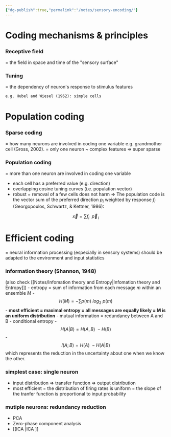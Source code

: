 ```yaml
---
{"dg-publish":true,"permalink":"/notes/sensory-encoding/"}
---
```



# Coding mechanisms & principles

### Receptive field 
= the field in space and time of the "sensory surface"
### Tuning 
= the dependency of neuron's response to stimulus features

	e.g. Hubel and Wiesel (1962): simple cells

# Population coding
### Sparse coding 
= how many neurons are involved in coding one variable
	e.g. grandmother cell (Gross, 2002). = only one neuron ~ complex features => super sparse
### Population coding 
= more than one neuron are involved in coding one variable
- each cell has a preferred value (e.g. direction)
- overlapping cosine tuning curves (i.e. population vector)
- robust = removal of a few cells does not harm
=> The population code is the vector sum of the preferred direction $p_i$ weighted by response $f_i$ (Georgopoulos, Schwartz, & Kettner, 1986):

$$
\vec{x} = \sum{f_i \ \  \vec{p}_{\,i}}
$$

# Efficient coding 
= neural information processing (especially in sensory systems) should be adapted to the environment and input statistics
### information theory (Shannon, 1948) 
(also check  [[Notes/Infomation theory and Entropy\|Infomation theory and Entropy]])
	- entropy = sum of information from each message $m$ within an ensemble $M$
		- $$ H(M) = - \sum{p(m)\  log_2\ p(m)} $$
		-  **most efficient = maximal entropy = all messages are equally likely = M is an uniform distribution**
	- mutual information = redundancy between A and B
		- conditional entropy
		- $$ H(A|B) = H(A, B) \ - H(B)$$
		- $$I(A; B) = H(A) \ - H(A|B)$$   which represents  the reduction in the uncertainty about one when we know the other.
### simplest case:  single neuron
- input distribution => transfer function => output distribution
- most efficient = the distribution of firing rates is uniform = the slope of the tranfer function is proportional to input probability
### mutiple neurons:  redundancy reduction 
- PCA
- Zero-phase component analysis
- [[ICA \|ICA ]]